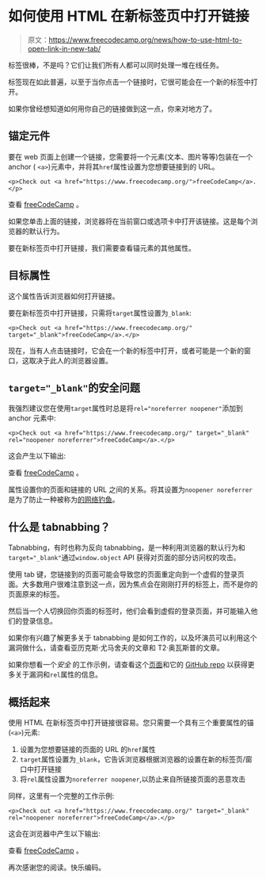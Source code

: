 # 如何使用 HTML 在新标签页中打开链接

> 原文：<https://www.freecodecamp.org/news/how-to-use-html-to-open-link-in-new-tab/>

标签很棒，不是吗？它们让我们所有人都可以同时处理一堆在线任务。

标签现在如此普遍，以至于当你点击一个链接时，它很可能会在一个新的标签中打开。

如果你曾经想知道如何用你自己的链接做到这一点，你来对地方了。

## 锚定元件

要在 web 页面上创建一个链接，您需要将一个元素(文本、图片等等)包装在一个 anchor ( `<a>`)元素中，并将其`href`属性设置为您想要链接到的 URL。

```
<p>Check out <a href="https://www.freecodecamp.org/">freeCodeCamp</a>.</p>
```

查看 [freeCodeCamp](https://www.freecodecamp.org/) 。

如果您单击上面的链接，浏览器将在当前窗口或选项卡中打开该链接。这是每个浏览器的默认行为。

要在新标签页中打开链接，我们需要查看锚元素的其他属性。

## 目标属性

这个属性告诉浏览器如何打开链接。

要在新标签页中打开链接，只需将`target`属性设置为`_blank`:

```
<p>Check out <a href="https://www.freecodecamp.org/" target="_blank">freeCodeCamp</a>.</p>
```

现在，当有人点击链接时，它会在一个新的标签中打开，或者可能是一个新的窗口，这取决于此人的浏览器设置。

## `target="_blank"`的安全问题

我强烈建议您在使用`target`属性时总是将`rel="noreferrer noopener"`添加到 anchor 元素中:

```
<p>Check out <a href="https://www.freecodecamp.org/" target="_blank" rel="noopener noreferrer">freeCodeCamp</a>.</p>
```

这会产生以下输出:

查看 [freeCodeCamp](https://www.freecodecamp.org/) 。

属性设置你的页面和链接的 URL 之间的关系。将其设置为`noopener noreferrer`是为了防止一种被称为[的网络钓鱼](https://en.wikipedia.org/wiki/Tabnabbing)。

## 什么是 tabnabbing？

Tabnabbing，有时也称为反向 tabnabbing，是一种利用浏览器的默认行为和`target="_blank"`通过`window.object` API 获得对页面的部分访问权的攻击。

使用 tab 键，您链接到的页面可能会导致您的页面重定向到一个虚假的登录页面。大多数用户很难注意到这一点，因为焦点会在刚刚打开的标签上，而不是你的页面原来的标签。

然后当一个人切换回你页面的标签时，他们会看到虚假的登录页面，并可能输入他们的登录信息。

如果你有兴趣了解更多关于 tabnabbing 是如何工作的，以及坏演员可以利用这个漏洞做什么，请查看亚历克斯·尤马舍夫的文章和 T2·奥瓦斯普的文章。

如果你想看一个*安全* 的工作示例，请查看这个[页面](https://mathiasbynens.github.io/rel-noopener/)和它的 [GitHub repo](https://github.com/mathiasbynens/rel-noopener) 以获得更多关于漏洞和`rel`属性的信息。

## 概括起来

使用 HTML 在新标签页中打开链接很容易。您只需要一个具有三个重要属性的锚(`<a>`)元素:

1.  设置为您想要链接的页面的 URL 的`href`属性
2.  `target`属性设置为`_blank`，它告诉浏览器根据浏览器的设置在新的标签页/窗口中打开链接
3.  将`rel`属性设置为`noreferrer noopener`,以防止来自所链接页面的恶意攻击

同样，这里有一个完整的工作示例:

```
<p>Check out <a href="https://www.freecodecamp.org/" target="_blank" rel="noopener noreferrer">freeCodeCamp</a>.</p>
```

这会在浏览器中产生以下输出:

查看 [freeCodeCamp](https://www.freecodecamp.org/) 。

再次感谢您的阅读。快乐编码。